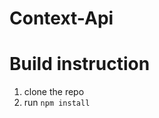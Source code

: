 # Context-Api


# Build instruction
1.  clone the repo
2.  run `npm install`


<!-- # Project Demo
<a href=""><img src="" title="made at imgflip.com"/></a> -->

